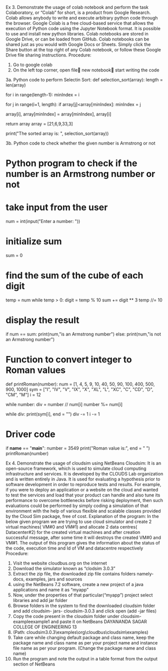 Ex 3. Demonstrate the usage of colab notebook and perform the task
Colaboratory, or “Colab” for short, is a product from Google Research. Colab allows
anybody to write and execute arbitrary python code through the browser. Google Colab
is a free cloud-based service that allows the execution of Python code using the Jupyter
Notebook format. It is possible to use and install new python libraries. Colab notebooks
are stored in Google Drive, or can be loaded from GitHub. Colab notebooks can be
shared just as you would with Google Docs or Sheets. Simply click the Share button at
the top right of any Colab notebook, or follow these Google Drive file sharing
instructions.
Procedure:
1. Go to google colab
2. On the left top corner, open file new notebook start writing the code 



3a. Python code to perform Selectin Sort:
def selection_sort(array):
 length = len(array)

 for i in range(length-1):
 minIndex = i

 for j in range(i+1, length):
 if array[j]<array[minIndex]:
 minIndex = j

 array[i], array[minIndex] = array[minIndex], array[i]


 return array
array = [21,6,9,33,3]

print("The sorted array is: ", selection_sort(array)) 




3b. Python code to check whether the given number is Armstrong or not
# Python program to check if the number is an Armstrong number or not
# take input from the user
num = int(input("Enter a number: "))
# initialize sum
sum = 0
# find the sum of the cube of each digit
temp = num
while temp > 0:
 digit = temp % 10
 sum += digit ** 3
 temp //= 10
# display the result
if num == sum:
 print(num,"is an Armstrong number")
else:
 print(num,"is not an Armstrong number")
 
 
 
 
 
 
 
 
 
 
 
 # Function to convert integer to Roman values
def printRoman(number):
 num = [1, 4, 5, 9, 10, 40, 50, 90,
 100, 400, 500, 900, 1000]
 sym = ["I", "IV", "V", "IX", "X", "XL",
 "L", "XC", "C", "CD", "D", "CM", "M"]
 i = 12

 while number:
 div = number // num[i]
 number %= num[i]

 while div:
 print(sym[i], end = "")
 div -= 1
 i -= 1

# Driver code
if __name__ == "__main__":
 number = 3549
 print("Roman value is:", end = " ")
 printRoman(number)
 
 
 
 
 Ex 4. Demonstrate the usage of cloudsim using NetBeans
Cloudsim: It is an open-source framework, which is used to simulate cloud
computing infrastructure and services. It is developed by the CLOUDS Lab
organization and is written entirely in Java. It is used for evaluating a hypothesis prior
to software development in order to reproduce tests and results.
For example, if you were to deploy an application or a website on the cloud and
wanted to test the services and load that your product can handle and also tune its
performance to overcome bottlenecks before risking deployment, then such
evaluations could be performed by simply coding a simulation of that environment
with the help of various flexible and scalable classes provided by the Cloud Sim
package, free of cost.
Explanation of the program:
In the below given program we are trying to use cloud simulator and create 2 virtual
machines( VM#0 and VM#1) and allocate 2 data centres( Datacenter#2) for the
created virtual machines and after creation successful message, after some time it
will destroys the created VM#0 and VM#1.
The output of this program gives the information about the status of the code,
execution time and Id of VM and datacentre respectively
Procedure:
1. Visit the website cloudbus.org on the internet
2. Download the simulator known as “clodsim 3.0.3”
3. Extract the zip file, the downloaded zip file contains folders namely- docs,
examples, jars and sources
4. using the NetBeans 7.2 software, create a new project of a java applications
and name it as “myapp”
5. Now, under the properties of that particular(“myapp”) project select
libraries and add jar folder
6. Browse folders in the system to find the downloaded cloudsim folder and
add cloudsim- jars- cloudsim-3.0.3 and click open (add -jar files)
7. Copy the code present in the cloudsim folder under cloudsim-exampleexample1 and paste it on NetBeans
DAYANANDA SAGAR COLLEGE OF ENGINEERING
13
1. (Path: cloudsim3.0.3\examples\org\cloudbus\cloudsim\examples)
8. Take care while changing default package and class name, keep the package
name and class name as per your project name and instance file name as per
your program. (Change the package name and class name)
9. Run the program and note the output in a table format from the output
section of NetBeans 





